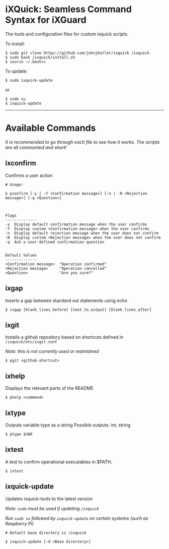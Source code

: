 # iXQuick: Seamless Command Syntax for iXGuard

The tools and configuration files for custom ixquick scripts.

To install:

```
$ sudo git clone https://github.com/johnjbutler/ixquick /ixquick
$ sudo bash /ixquick/install.sh
$ source ~/.bashrc
```

To update:
```
$ sudo ixquick-update
```

or
```
$ sudo su
$ ixquick-update
```

---

# Available Commands

*It is recommended to go through each file to see how it works. The scripts are all commented and short!*


## ixconfirm

Confirms a user action

```
# Usage:

$ pconfirm [-y | -Y <Confirmation message>] [-n | -N <Rejection message>] [-q <Question>]



Flags
--------------
-y  Display default confirmation message when the user confirms
-Y  Display custom <Confirmation message> when the user confirms
-n  Display default rejection message when the user does not confirm
-N  Display custom <Rejection message> when the user does not confirm
-q  Ask a user-defined confirmation question


Default Values
--------------
<Confirmation message>  "Operation confirmed"
<Rejection message>     "Operation cancelled"
<Question>              "Are you sure?"
```


## ixgap

Inserts a gap between standard out statements using echo

```
$ ixgap [blank_lines_before] [text_to_output] [blank_lines_after]
```


## ixgit

Installs a github repository based on shortcuts defined in `/ixquick/etc/ixgit.conf`

*Note: this is not currently used or maintained*

```
$ pgit <github-shortcut>
```


## ixhelp

Displays the relevant parts of the README

```
$ phelp <command>
```

## ixtype

Outputs variable type as a string
Possible outputs: int, string

```
$ ptype $VAR
```

## ixtest

A test to confirm operational executables in $PATH.

```
$ ixtest
```

## ixquick-update

Updates ixquick-tools to the latest version

*Note: `sudo` must be used if updating `/ixquick`*

*Run `sudo su` followed by `ixquick-update` on certain systems (such as Raspberry Pi)*

```
# Default base directory is /ixquick

$ ixquick-update [-d <Base directory>]
```
